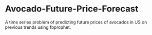 # Avocado-Future-Price-Forecast
A time series problem of predicting future prices of avocados in US on previous trends using fbprophet.
